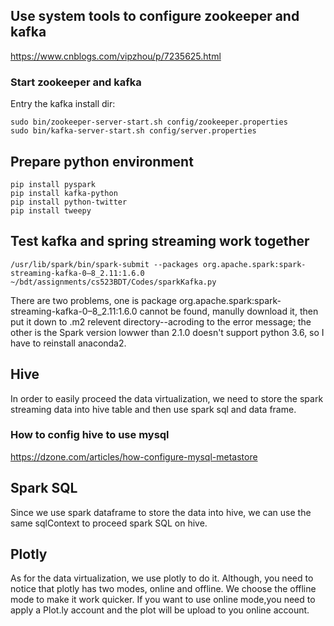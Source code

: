 
## Use system tools to configure zookeeper and kafka
https://www.cnblogs.com/vipzhou/p/7235625.html

### Start zookeeper and kafka
Entry the kafka install dir:
```
sudo bin/zookeeper-server-start.sh config/zookeeper.properties
sudo bin/kafka-server-start.sh config/server.properties
```

## Prepare python environment
```
pip install pyspark
pip install kafka-python
pip install python-twitter
pip install tweepy
```

## Test kafka and spring streaming work together
```
/usr/lib/spark/bin/spark-submit --packages org.apache.spark:spark-streaming-kafka-0–8_2.11:1.6.0 ~/bdt/assignments/cs523BDT/Codes/sparkKafka.py
```
There are two problems, one is package org.apache.spark:spark-streaming-kafka-0–8_2.11:1.6.0 cannot be found, manully download it, then put it down to .m2 relevent directory--acroding to the error message; the other is the Spark version lowwer than 2.1.0 doesn't support python 3.6, so I have to reinstall anaconda2.


## Hive 
In order to easily proceed the data virtualization, we need to store the spark streaming data into hive table and then use spark sql and data frame.

### How to config hive to use mysql
https://dzone.com/articles/how-configure-mysql-metastore

## Spark SQL
Since we use spark dataframe to store the data into hive, we can use the same sqlContext to proceed spark SQL on hive.

## Plotly
As for the data virtualization, we use plotly to do it. Although, you need to notice that plotly has two modes, online and offline. We choose the offline mode to make it work quicker.
If you want to use online mode,you need to apply a Plot.ly account and the plot will be upload to you online account.

